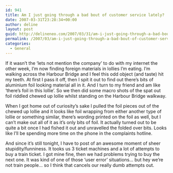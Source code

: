 ```yaml
---
id: 941
title: Am I just going through a bad bout of customer service lately?
date: 2007-03-31T23:28:34+00:00
author: deline
layout: post
guid: http://delineneo.com/2007/03/31/am-i-just-going-through-a-bad-bout-of-customer-service-lately/
permalink: /2007/03/am-i-just-going-through-a-bad-bout-of-customer-service-lately/
categories:
  - General
---
```

If it wasn&#8217;t the &#8216;lets not mention the company&#8217; to do with my internet the other week, I&#8217;m now finding foreign materials in lollies I&#8217;m eating. I&#8217;m walking across the Harbour Bridge and I feel this odd object (and taste) hit my teeth. At first I pass it off, then I spit it out to find out there&#8217;s bits of aluminium foil looking material all in it. And I turn to my friend and am like &#8216;there&#8217;s foil in this lollie&#8217;. So we then did some macro shots of the spat out foil riddled chewed up lollie whilst standing on the Harbour Bridge walkway.

When I got home out of curiosity&#8217;s sake I pulled the foil pieces out of the chewed up lollie and it looks like foil wrapping from either another type of lollie or something similar, there&#8217;s wording printed on the foil as well, but I can&#8217;t make out all of it as it&#8217;s only bits of foil. It actually turned out to be quite a bit once I had fished it out and unravelled the folded over bits. Looks like I&#8217;ll be spending more time on the phone in the complaints hotline.

And since it&#8217;s still tonight, I have to post of an awesome moment of sheer stupidity/funniness. It tooks us 3 ticket machines and a lot of attempts to buy a train ticket. I got mine fine, then we had problems trying to buy the next one. It was kind of one of those &#8216;user error&#8217; situations&#8230; but hey we&#8217;re not train people&#8230; so I think that cancels our really dumb attempts out.